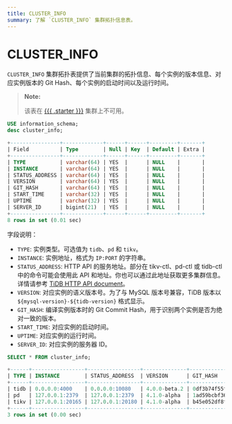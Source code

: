 ```yaml
---
title: CLUSTER_INFO
summary: 了解 `CLUSTER_INFO` 集群拓扑信息表。
---
```


# CLUSTER_INFO

`CLUSTER_INFO` 集群拓扑表提供了当前集群的拓扑信息、每个实例的版本信息、对应实例版本的 Git Hash、每个实例的启动时间以及运行时间。

> **Note:**
>
> 该表在 [{{{ .starter }}}](https://docs.pingcap.com/tidbcloud/select-cluster-tier#tidb-cloud-serverless) 集群上不可用。

```sql
USE information_schema;
desc cluster_info;
```

```sql
+----------------+-------------+------+------+---------+-------+
| Field          | Type        | Null | Key  | Default | Extra |
+----------------+-------------+------+------+---------+-------+
| TYPE           | varchar(64) | YES  |      | NULL    |       |
| INSTANCE       | varchar(64) | YES  |      | NULL    |       |
| STATUS_ADDRESS | varchar(64) | YES  |      | NULL    |       |
| VERSION        | varchar(64) | YES  |      | NULL    |       |
| GIT_HASH       | varchar(64) | YES  |      | NULL    |       |
| START_TIME     | varchar(32) | YES  |      | NULL    |       |
| UPTIME         | varchar(32) | YES  |      | NULL    |       |
| SERVER_ID      | bigint(21)  | YES  |      | NULL    |       |
+----------------+-------------+------+------+---------+-------+
8 rows in set (0.01 sec)
```

字段说明：

* `TYPE`: 实例类型。可选值为 `tidb`、`pd` 和 `tikv`。
* `INSTANCE`: 实例地址，格式为 `IP:PORT` 的字符串。
* `STATUS_ADDRESS`: HTTP API 的服务地址。部分在 tikv-ctl、pd-ctl 或 tidb-ctl 中的命令可能会使用此 API 和地址。你也可以通过此地址获取更多集群信息。详情请参考 [TiDB HTTP API document](https://github.com/pingcap/tidb/blob/release-8.1/docs/tidb_http_api.md)。
* `VERSION`: 对应实例的语义版本号。为了与 MySQL 版本号兼容，TiDB 版本以 `${mysql-version}-${tidb-version}` 格式显示。
* `GIT_HASH`: 编译实例版本时的 Git Commit Hash，用于识别两个实例是否为绝对一致的版本。
* `START_TIME`: 对应实例的启动时间。
* `UPTIME`: 对应实例的运行时间。
* `SERVER_ID`: 对应实例的服务器 ID。

```sql
SELECT * FROM cluster_info;
```

```sql
+------+-----------------+-----------------+--------------+------------------------------------------+---------------------------+---------------------+
| TYPE | INSTANCE        | STATUS_ADDRESS  | VERSION      | GIT_HASH                                 | START_TIME                | UPTIME              |
+------+-----------------+-----------------+--------------+------------------------------------------+---------------------------+---------------------+
| tidb | 0.0.0.0:4000    | 0.0.0.0:10080   | 4.0.0-beta.2 | 0df3b74f55f8f8fbde39bbd5d471783f49dc10f7 | 2020-07-05T09:25:53-06:00 | 26h39m4.352862693s  |
| pd   | 127.0.0.1:2379  | 127.0.0.1:2379  | 4.1.0-alpha  | 1ad59bcbf36d87082c79a1fffa3b0895234ac862 | 2020-07-05T09:25:47-06:00 | 26h39m10.352868103s |
| tikv | 127.0.0.1:20165 | 127.0.0.1:20180 | 4.1.0-alpha  | b45e052df8fb5d66aa8b3a77b5c992ddbfbb79df | 2020-07-05T09:25:50-06:00 | 26h39m7.352869963s  |
+------+-----------------+-----------------+--------------+------------------------------------------+---------------------------+---------------------+
3 rows in set (0.00 sec)
```